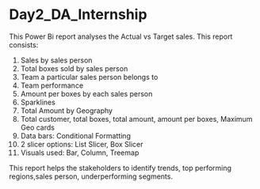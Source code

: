 # Day2_DA_Internship
This Power Bi report analyses the Actual vs Target sales. This report consists:
1. Sales by sales person
2. Total boxes sold by sales person
3. Team a particular sales person belongs to
4. Team performance
5. Amount per boxes by each sales person
6. Sparklines
7. Total Amount by Geography
8. Total customer, total boxes, total amount, amount per boxes, Maximum Geo cards
9. Data bars: Conditional Formatting
10. 2 slicer options: List Slicer, Box Slicer
11. Visuals used: Bar, Column, Treemap

This report helps the stakeholders to identify trends, top performing regions,sales person, underperforming segments.
